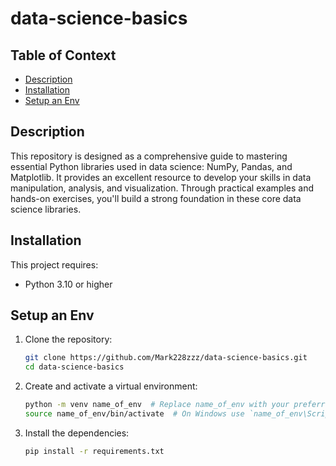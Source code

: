 # data-science-basics

## Table of Context
- [Description](#description)
- [Installation](#installation)
- [Setup an Env](#setup-an-env)

## Description
This repository is designed as a comprehensive guide to mastering essential Python libraries used in data science: NumPy, Pandas, and Matplotlib. It provides an excellent resource to develop your skills in data manipulation, analysis, and visualization. Through practical examples and hands-on exercises, you'll build a strong foundation in these core data science libraries.

## Installation
This project requires:
- Python 3.10 or higher

## Setup an Env
1. Clone the repository:
    ```bash
    git clone https://github.com/Mark228zzz/data-science-basics.git
    cd data-science-basics
    ```

2. Create and activate a virtual environment:
    ```bash
    python -m venv name_of_env  # Replace name_of_env with your preferred environment name
    source name_of_env/bin/activate  # On Windows use `name_of_env\Scripts\activate`
    ```

3. Install the dependencies:
    ```bash
    pip install -r requirements.txt
    ```
